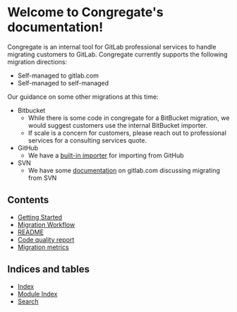 # Welcome to Congregate\'s documentation\!

Congregate is an internal tool for GitLab professional services to handle migrating customers to GitLab. Congregate currently supports the following migration directions:

* Self-managed to gitlab.com
* Self-managed to self-managed

Our guidance on some other migrations at this time:

* Bitbucket
  * While there is some code in congregate for a BitBucket migration, we would suggest customers use the internal BitBucket importer. 
  * If scale is a concern for customers, please reach out to professional services for a consulting services quote.
* GitHub
  * We have a [built-in importer](https://docs.gitlab.com/ee/user/project/import/github.html) for importing from GitHub
* SVN
  * We have some [documentation](https://docs.gitlab.com/ee/user/project/import/svn.html) on gitlab.com discussing migrating from SVN

## Contents

* [Getting Started](static_docs/setup.md)
* [Migration Workflow](static_docs/workflow.md)
* [README](static_docs/readme.md)
* [Code quality report](static_docs/code_quality.md)
* [Migration metrics](static_docs/migration_metrics.md)

## Indices and tables

* [Index](genindex)
* [Module Index](modindex)
* [Search](search)
